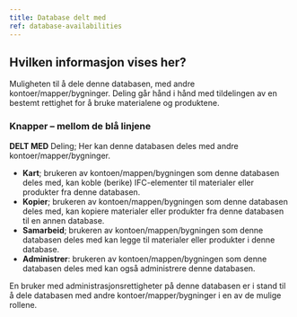 ```yaml
---
title: Database delt med
ref: database-availabilities
---
```


## Hvilken informasjon vises her?
Muligheten til å dele denne databasen, med andre kontoer/mapper/bygninger.
Deling går hånd i hånd med tildelingen av en bestemt rettighet for å bruke materialene og produktene.


### Knapper – mellom de blå linjene ###

**DELT MED** 
Deling; Her kan denne databasen deles med andre kontoer/mapper/bygninger.

- **Kart**; brukeren av kontoen/mappen/bygningen som denne databasen deles med, kan koble (berike) IFC-elementer til materialer eller produkter fra denne databasen.
- **Kopier**; brukeren av kontoen/mappen/bygningen som denne databasen deles med, kan kopiere materialer eller produkter fra denne databasen til en annen database.
- **Samarbeid**; brukeren av kontoen/mappen/bygningen som denne databasen deles med kan legge til materialer eller produkter i denne database.
- **Administrer**: brukeren av kontoen/mappen/bygningen som denne databasen deles med kan også administrere denne databasen.

En bruker med administrasjonsrettigheter på denne databasen er i stand til å dele databasen med andre kontoer/mapper/bygninger i en av de mulige rollene.
